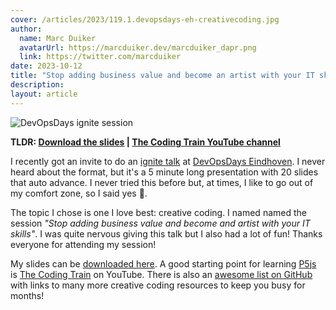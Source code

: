 ```yaml
---
cover: /articles/2023/119.1.devopsdays-eh-creativecoding.jpg
author:
  name: Marc Duiker
  avatarUrl: https://marcduiker.dev/marcduiker_dapr.png
  link: https://twitter.com/marcduiker
date: 2023-10-12
title: "Stop adding business value and become an artist with your IT skills"
description:
layout: article
---
```


![DevOpsDays ignite session](/articles/2023/119.1.devopsdays-eh-creativecoding.jpg)

**TLDR: <a href="/articles/2023/119.become-an-artist-with-your-it-skills.pdf" target="_blank">Download the slides</a> | <a href="https://www.youtube.com/c/TheCodingTrain" target="_blank">The Coding Train YouTube channel</a>**

I recently got an invite to do an [ignite talk](https://www.ignitetalks.io/) at [DevOpsDays Eindhoven](https://devopsdays.org/events/2023-eindhoven/welcome/). I never heard about the format, but it's a 5 minute long presentation with 20 slides that auto advance. I never tried this before but, at times, I like to go out of my comfort zone, so I said yes 😬.

The topic I chose is one I love best: creative coding. I named named the session *"Stop adding business value and become and artist with your IT skills"*. 
I was quite nervous giving this talk but I also had a lot of fun! Thanks everyone for attending my session! 

My slides can be <a href="/articles/2023/119.become-an-artist-with-your-it-skills.pdf" target="_blank">downloaded here</a>. A good starting point for learning [P5js](https://p5js.org) is [The Coding Train](https://www.youtube.com/c/TheCodingTrain) on YouTube. There is also an [awesome list on GitHub](https://github.com/terkelg/awesome-creative-coding) with links to many more creative coding resources to keep you busy for months!
